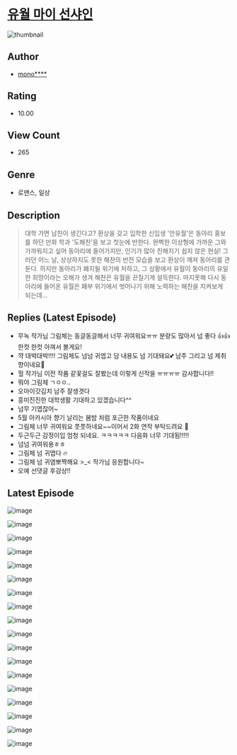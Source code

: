 # [유월 마이 선샤인](https://comic.naver.com/challenge/list?titleId=810087)
![thumbnail](https://image-comic.pstatic.net/user_contents_data/challenge_comic/2023/05/23/286126/upload_7017228569021067621_480x623.jpeg)

## Author
- [mono****](https://comic.naver.com/artistTitle?id=286126)

## Rating
- 10.00

## View Count
- 265

## Genre
- 로맨스, 일상

## Description
> 대학 가면 남친이 생긴다고? 환상을 갖고 입학한 신입생 '안유월'은 동아리 홍보를 하던 만화 학과 '도해찬'을 보고 첫눈에 반한다. 완벽한 이상형에 가까운 그와 가까워지고 싶어 동아리에 들어가지만, 인기가 많아 친해지기 쉽지 않은 현실! 그러던 어느 날, 상상하지도 못한 해찬의 반전 모습을 보고 환상이 깨져 동아리를 관둔다. 하지만 동아리가 폐지될 위기에 처하고, 그 상황에서 유월이 동아리의 유일한 희망이라는 오해가 생겨 해찬은 유월을 끈질기게 설득한다. 마지못해 다시 동아리에 들어온 유월은 폐부 위기에서 벗어나기 위해 노력하는 해찬을 지켜보게 되는데...

## Replies (Latest Episode)
- 무녹 작가님 그림체는 동글동글해서 너무 귀여워요ㅠㅠ 분량도 많아서 넘 좋다 👍👍한컷 한컷 아껴서 볼게요!
- 꺅 대박대박!!!! 그림체도 넘넘 귀엽고 담 내용도 넘 기대돼요💕 남주 그리고 넘 제취향이네요🤭
- 헐 작가님 이전 작품 같꽃걸도 잘봤는데 이렇게 신작을 ㅠㅠㅠㅠ 감사합니다!!
- 뭐야 그림체 ㄱㅇㅇ..
- 오마이갓김치 남주 잘생겻다
- 흥미진진한 대학생활 기대하고 있겠습니다^^
- 넘무 기엽잖어~
- 5월 아카시아 향기 날리는 봄밤 처럼 포근한 작품이네요
- 그림체 너무 귀여워요 풋풋하네요~~이어서 2화 연작 부탁드려요 🙏
- 두근두근 감정이입 엄청 되네요. ㅋㅋㅋㅋㅋ 다음화 너무 기대됨!!!!!
- 넘넘 귀여워용ㅎㅎ
- 그림체 넘 귀엽다 🔥
- 그림체 넘 귀염뽀쨕해요 >_< 작가님 응원합니다~
- 오예 선댓글 후감상!!

## Latest Episode
![image](https://image-comic.pstatic.net/user_contents_data/challenge_comic/2023/05/26/286126/upload_3977582691325784934.jpeg)

![image](https://image-comic.pstatic.net/user_contents_data/challenge_comic/2023/05/26/286126/upload_3487022388731917361.jpeg)

![image](https://image-comic.pstatic.net/user_contents_data/challenge_comic/2023/05/26/286126/upload_3834645088793342521.jpeg)

![image](https://image-comic.pstatic.net/user_contents_data/challenge_comic/2023/05/23/286126/upload_4122540100983076921.jpeg)

![image](https://image-comic.pstatic.net/user_contents_data/challenge_comic/2023/05/23/286126/upload_7365127263613313637.jpeg)

![image](https://image-comic.pstatic.net/user_contents_data/challenge_comic/2023/05/23/286126/upload_7076343793706021169.jpeg)

![image](https://image-comic.pstatic.net/user_contents_data/challenge_comic/2023/05/23/286126/upload_7233123384323945061.jpeg)

![image](https://image-comic.pstatic.net/user_contents_data/challenge_comic/2023/05/23/286126/upload_3558178391757762916.jpeg)

![image](https://image-comic.pstatic.net/user_contents_data/challenge_comic/2023/05/23/286126/upload_3761685701896659254.jpeg)

![image](https://image-comic.pstatic.net/user_contents_data/challenge_comic/2023/05/23/286126/upload_3545799875943163489.jpeg)

![image](https://image-comic.pstatic.net/user_contents_data/challenge_comic/2023/05/23/286126/upload_7147838661947974453.jpeg)

![image](https://image-comic.pstatic.net/user_contents_data/challenge_comic/2023/05/23/286126/upload_7089006873347896933.jpeg)

![image](https://image-comic.pstatic.net/user_contents_data/challenge_comic/2023/05/23/286126/upload_7090183556981678691.jpeg)

![image](https://image-comic.pstatic.net/user_contents_data/challenge_comic/2023/05/23/286126/upload_7162242044356081976.jpeg)

![image](https://image-comic.pstatic.net/user_contents_data/challenge_comic/2023/05/23/286126/upload_7378359881003775540.jpeg)

![image](https://image-comic.pstatic.net/user_contents_data/challenge_comic/2023/05/23/286126/upload_3474584519924868454.jpeg)

![image](https://image-comic.pstatic.net/user_contents_data/challenge_comic/2023/05/23/286126/upload_7077750301761300070.jpeg)

![image](https://image-comic.pstatic.net/user_contents_data/challenge_comic/2023/05/23/286126/upload_3486403376553474354.jpeg)
